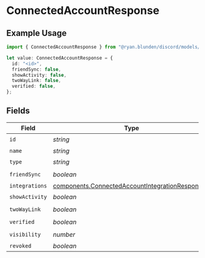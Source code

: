 # ConnectedAccountResponse

## Example Usage

```typescript
import { ConnectedAccountResponse } from "@ryan.blunden/discord/models/components";

let value: ConnectedAccountResponse = {
  id: "<id>",
  friendSync: false,
  showActivity: false,
  twoWayLink: false,
  verified: false,
};
```

## Fields

| Field                                                                                                              | Type                                                                                                               | Required                                                                                                           | Description                                                                                                        |
| ------------------------------------------------------------------------------------------------------------------ | ------------------------------------------------------------------------------------------------------------------ | ------------------------------------------------------------------------------------------------------------------ | ------------------------------------------------------------------------------------------------------------------ |
| `id`                                                                                                               | *string*                                                                                                           | :heavy_check_mark:                                                                                                 | N/A                                                                                                                |
| `name`                                                                                                             | *string*                                                                                                           | :heavy_minus_sign:                                                                                                 | N/A                                                                                                                |
| `type`                                                                                                             | *string*                                                                                                           | :heavy_check_mark:                                                                                                 | N/A                                                                                                                |
| `friendSync`                                                                                                       | *boolean*                                                                                                          | :heavy_check_mark:                                                                                                 | N/A                                                                                                                |
| `integrations`                                                                                                     | [components.ConnectedAccountIntegrationResponse](../../models/components/connectedaccountintegrationresponse.md)[] | :heavy_minus_sign:                                                                                                 | N/A                                                                                                                |
| `showActivity`                                                                                                     | *boolean*                                                                                                          | :heavy_check_mark:                                                                                                 | N/A                                                                                                                |
| `twoWayLink`                                                                                                       | *boolean*                                                                                                          | :heavy_check_mark:                                                                                                 | N/A                                                                                                                |
| `verified`                                                                                                         | *boolean*                                                                                                          | :heavy_check_mark:                                                                                                 | N/A                                                                                                                |
| `visibility`                                                                                                       | *number*                                                                                                           | :heavy_check_mark:                                                                                                 | N/A                                                                                                                |
| `revoked`                                                                                                          | *boolean*                                                                                                          | :heavy_minus_sign:                                                                                                 | N/A                                                                                                                |